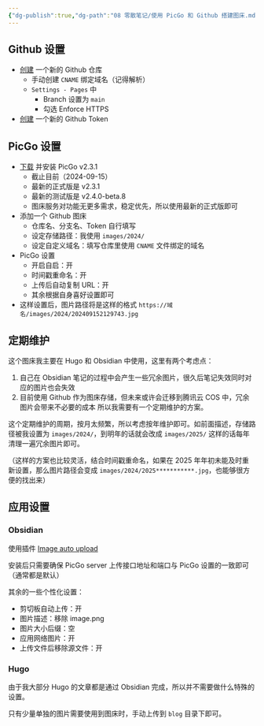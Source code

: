 ```yaml
---
{"dg-publish":true,"dg-path":"08 零散笔记/使用 PicGo 和 Github 搭建图床.md","permalink":"/08 零散笔记/使用 PicGo 和 Github 搭建图床/","title":"使用 PicGo 和 Github 搭建图床","tags":["PicGo","Github","图床"],"created":"2024-09-15","updated":"2024-12-08"}
---
```



## Github 设置

- [创建](https://github.com/new) 一个新的 Github 仓库
	- 手动创建 `CNAME` 绑定域名（记得解析）
	- `Settings - Pages` 中
		- Branch 设置为 `main`
		- 勾选 Enforce HTTPS
- [创建](https://github.com/settings/tokens) 一个新的 Github Token

## PicGo 设置

- [下载](https://github.com/Molunerfinn/PicGo/releases/tag/v2.3.1) 并安装 PicGo v2.3.1
	- 截止目前（2024-09-15）
	- 最新的正式版是 v2.3.1
	- 最新的测试版是 v2.4.0-beta.8
	- 图床服务对功能无更多需求，稳定优先，所以使用最新的正式版即可
- 添加一个 Github 图床
	- 仓库名、分支名、Token 自行填写
	- 设定存储路径：我使用 `images/2024/`
	- 设定自定义域名：填写仓库里使用 `CNAME` 文件绑定的域名
- PicGo 设置
	- 开启自启：开
	- 时间戳重命名：开
	- 上传后自动复制 URL：开
	- 其余根据自身喜好设置即可
- 这样设置后，图片路径将是这样的格式 `https://域名/images/2024/202409152129743.jpg`

## 定期维护

这个图床我主要在 Hugo 和 Obsidian 中使用，这里有两个考虑点：
1. 自己在 Obsidian 笔记的过程中会产生一些冗余图片，很久后笔记失效同时对应的图片也会失效
2. 目前使用 Github 作为图床存储，但未来或许会迁移到腾讯云 COS 中，冗余图片会带来不必要的成本
所以我需要有一个定期维护的方案。

这个定期维护的周期，按月太频繁，所以考虑按年维护即可。如前面描述，存储路径被我设置为 `images/2024/`，到明年的话就会改成 `images/2025/`
这样的话每年清理一遍冗余图片即可。

（这样的方案也比较灵活，结合时间戳重命名，如果在 2025 年年初未能及时重新设置，那么图片路径会变成 `images/2024/2025***********.jpg`，也能够很方便的找出来）

## 应用设置

### Obsidian

使用插件 [Image auto upload](https://github.com/renmu123/obsidian-image-auto-upload-plugin)

安装后只需要确保 PicGo server 上传接口地址和端口与 PicGo 设置的一致即可（通常都是默认）

其余的一些个性化设置：
- 剪切板自动上传：开
- 图片描述：移除 image.png
- 图片大小后缀：空
- 应用网络图片：开
- 上传文件后移除源文件：开

### Hugo

由于我大部分 Hugo 的文章都是通过 Obsidian 完成，所以并不需要做什么特殊的设置。

只有少量单独的图片需要使用到图床时，手动上传到 `blog` 目录下即可。